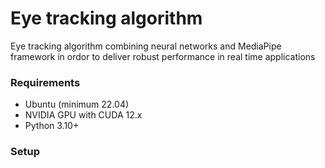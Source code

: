 # Eye tracking algorithm
Eye tracking algorithm combining neural networks and MediaPipe framework in ordor to deliver robust performance in real time applications

### Requirements
- Ubuntu (minimum 22.04)
- NVIDIA GPU with CUDA 12.x
- Python 3.10+

### Setup 
